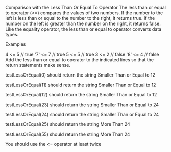 Comparison with the Less Than Or Equal To Operator
The less than or equal to operator (<=) compares the values of two numbers. If the number to the left is less than or equal to the number to the right, it returns true. If the number on the left is greater than the number on the right, it returns false. Like the equality operator, the less than or equal to operator converts data types.

Examples

4   <= 5 // true
'7' <= 7 // true
5   <= 5 // true
3   <= 2 // false
'8' <= 4 // false
Add the less than or equal to operator to the indicated lines so that the return statements make sense.

testLessOrEqual(0) should return the string Smaller Than or Equal to 12

testLessOrEqual(11) should return the string Smaller Than or Equal to 12

testLessOrEqual(12) should return the string Smaller Than or Equal to 12

testLessOrEqual(23) should return the string Smaller Than or Equal to 24

testLessOrEqual(24) should return the string Smaller Than or Equal to 24

testLessOrEqual(25) should return the string More Than 24

testLessOrEqual(55) should return the string More Than 24

You should use the <= operator at least twice